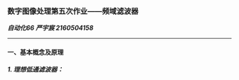 ### 数字图像处理第五次作业——频域滤波器

***自动化66    严宇宸    2160504158***

--------------------

#### 一、基本概念及原理

##### 1. 理想低通滤波器：
